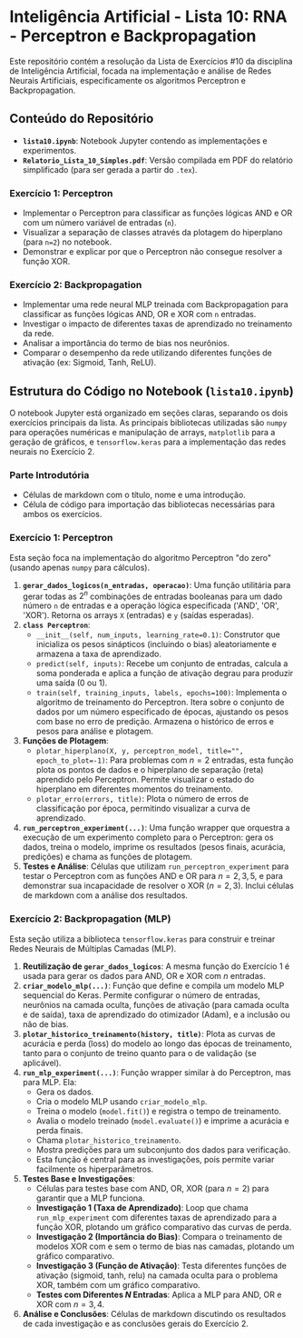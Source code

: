 # Inteligência Artificial - Lista 10: RNA - Perceptron e Backpropagation

Este repositório contém a resolução da Lista de Exercícios #10 da disciplina de Inteligência Artificial, focada na implementação e análise de Redes Neurais Artificiais, especificamente os algoritmos Perceptron e Backpropagation.

## Conteúdo do Repositório

* **`lista10.ipynb`**: Notebook Jupyter contendo as implementações e experimentos.
* **`Relatorio_Lista_10_Simples.pdf`**: Versão compilada em PDF do relatório simplificado (para ser gerada a partir do `.tex`).

### Exercício 1: Perceptron
* Implementar o Perceptron para classificar as funções lógicas AND e OR com um número variável de entradas (`n`).
* Visualizar a separação de classes através da plotagem do hiperplano (para `n=2`) no notebook.
* Demonstrar e explicar por que o Perceptron não consegue resolver a função XOR.

### Exercício 2: Backpropagation
* Implementar uma rede neural MLP treinada com Backpropagation para classificar as funções lógicas AND, OR e XOR com `n` entradas.
* Investigar o impacto de diferentes taxas de aprendizado no treinamento da rede.
* Analisar a importância do termo de bias nos neurônios.
* Comparar o desempenho da rede utilizando diferentes funções de ativação (ex: Sigmoid, Tanh, ReLU).

## Estrutura do Código no Notebook (`lista10.ipynb`)

O notebook Jupyter está organizado em seções claras, separando os dois exercícios principais da lista. As principais bibliotecas utilizadas são `numpy` para operações numéricas e manipulação de arrays, `matplotlib` para a geração de gráficos, e `tensorflow.keras` para a implementação das redes neurais no Exercício 2.

### Parte Introdutória
* Células de markdown com o título, nome e uma introdução.
* Célula de código para importação das bibliotecas necessárias para ambos os exercícios.

### Exercício 1: Perceptron
Esta seção foca na implementação do algoritmo Perceptron "do zero" (usando apenas `numpy` para cálculos).
1.  **`gerar_dados_logicos(n_entradas, operacao)`**: Uma função utilitária para gerar todas as $2^n$ combinações de entradas booleanas para um dado número `n` de entradas e a operação lógica especificada ('AND', 'OR', 'XOR'). Retorna os arrays `X` (entradas) e `y` (saídas esperadas).
2.  **`class Perceptron`**:
    * `__init__(self, num_inputs, learning_rate=0.1)`: Construtor que inicializa os pesos sinápticos (incluindo o bias) aleatoriamente e armazena a taxa de aprendizado.
    * `predict(self, inputs)`: Recebe um conjunto de entradas, calcula a soma ponderada e aplica a função de ativação degrau para produzir uma saída (0 ou 1).
    * `train(self, training_inputs, labels, epochs=100)`: Implementa o algoritmo de treinamento do Perceptron. Itera sobre o conjunto de dados por um número especificado de épocas, ajustando os pesos com base no erro de predição. Armazena o histórico de erros e pesos para análise e plotagem.
3.  **Funções de Plotagem**:
    * `plotar_hiperplano(X, y, perceptron_model, title="", epoch_to_plot=-1)`: Para problemas com $n=2$ entradas, esta função plota os pontos de dados e o hiperplano de separação (reta) aprendido pelo Perceptron. Permite visualizar o estado do hiperplano em diferentes momentos do treinamento.
    * `plotar_erro(errors, title)`: Plota o número de erros de classificação por época, permitindo visualizar a curva de aprendizado.
4.  **`run_perceptron_experiment(...)`**: Uma função wrapper que orquestra a execução de um experimento completo para o Perceptron: gera os dados, treina o modelo, imprime os resultados (pesos finais, acurácia, predições) e chama as funções de plotagem.
5.  **Testes e Análise**: Células que utilizam `run_perceptron_experiment` para testar o Perceptron com as funções AND e OR para $n=2, 3, 5$, e para demonstrar sua incapacidade de resolver o XOR ($n=2, 3$). Inclui células de markdown com a análise dos resultados.

### Exercício 2: Backpropagation (MLP)
Esta seção utiliza a biblioteca `tensorflow.keras` para construir e treinar Redes Neurais de Múltiplas Camadas (MLP).
1.  **Reutilização de `gerar_dados_logicos`**: A mesma função do Exercício 1 é usada para gerar os dados para AND, OR e XOR com $n$ entradas.
2.  **`criar_modelo_mlp(...)`**: Função que define e compila um modelo MLP sequencial do Keras. Permite configurar o número de entradas, neurônios na camada oculta, funções de ativação (para camada oculta e de saída), taxa de aprendizado do otimizador (Adam), e a inclusão ou não de bias.
3.  **`plotar_historico_treinamento(history, title)`**: Plota as curvas de acurácia e perda (loss) do modelo ao longo das épocas de treinamento, tanto para o conjunto de treino quanto para o de validação (se aplicável).
4.  **`run_mlp_experiment(...)`**: Função wrapper similar à do Perceptron, mas para MLP. Ela:
    * Gera os dados.
    * Cria o modelo MLP usando `criar_modelo_mlp`.
    * Treina o modelo (`model.fit()`) e registra o tempo de treinamento.
    * Avalia o modelo treinado (`model.evaluate()`) e imprime a acurácia e perda finais.
    * Chama `plotar_historico_treinamento`.
    * Mostra predições para um subconjunto dos dados para verificação.
    * Esta função é central para as investigações, pois permite variar facilmente os hiperparâmetros.
5.  **Testes Base e Investigações**:
    * Células para testes base com AND, OR, XOR (para $n=2$) para garantir que a MLP funciona.
    * **Investigação 1 (Taxa de Aprendizado)**: Loop que chama `run_mlp_experiment` com diferentes taxas de aprendizado para a função XOR, plotando um gráfico comparativo das curvas de perda.
    * **Investigação 2 (Importância do Bias)**: Compara o treinamento de modelos XOR com e sem o termo de bias nas camadas, plotando um gráfico comparativo.
    * **Investigação 3 (Função de Ativação)**: Testa diferentes funções de ativação (sigmoid, tanh, relu) na camada oculta para o problema XOR, também com um gráfico comparativo.
    * **Testes com Diferentes $N$ Entradas**: Aplica a MLP para AND, OR e XOR com $n=3, 4$.
6.  **Análise e Conclusões**: Células de markdown discutindo os resultados de cada investigação e as conclusões gerais do Exercício 2.